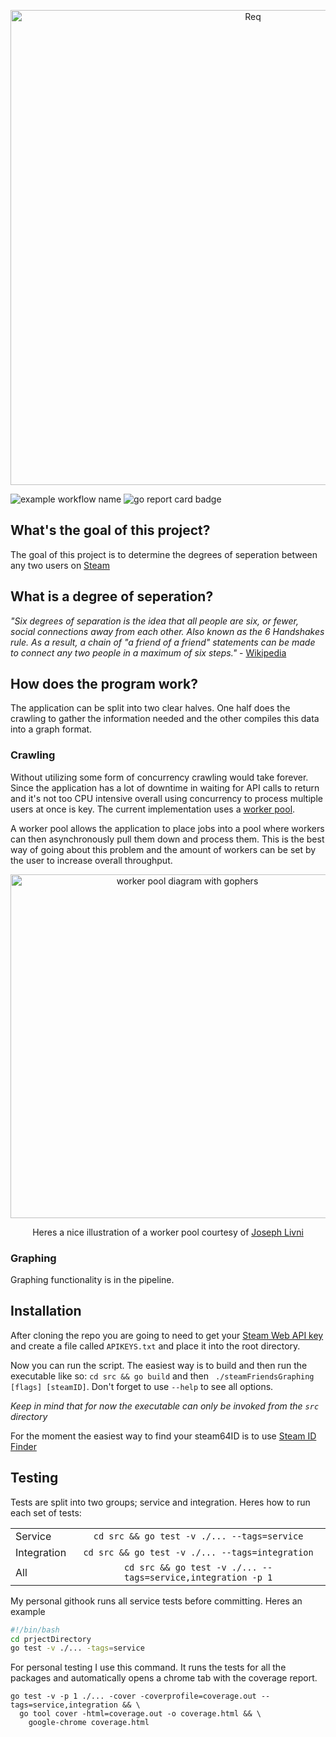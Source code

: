 
<p align="center">
  <a href="https://github.com/IamCathal/Req">
    <img
      alt="Req"
      src="https://i.imgur.com/OBMzTA1.png"
      width="760"
    />
  </a>
</p>

![example workflow name](https://github.com/IamCathal/steamFriendsGraphing/workflows/Go/badge.svg) ![go report card badge](https://goreportcard.com/badge/github.com/iamcathal/steamfriendsgraphing)

## What's the goal of this project? 
The goal of this project is to determine the degrees of seperation between any two users on [Steam](https://store.steampowered.com/)

## What is a degree of seperation?
*"Six degrees of separation is the idea that all people are six, or fewer, social connections away from each other. Also known as the 6 Handshakes rule. As a result, a chain of "a friend of a friend" statements can be made to connect any two people in a maximum of six steps."* - [Wikipedia](https://en.wikipedia.org/wiki/Six_degrees_of_separation)

## How does the program work?

The application can be split into two clear halves. One half does the crawling to gather the information needed and the other compiles this data into a graph format.

### Crawling
Without utilizing some form of concurrency crawling would take forever. Since the application has a lot of downtime in waiting for API calls to return and it's not too CPU intensive overall using concurrency to process multiple users at once is key. The current implementation uses a [worker pool](https://gobyexample.com/worker-pools). 

A worker pool allows the application to place jobs into a pool where workers can then asynchronously pull them down and process them. This is the best way of going about this problem and the amount of workers can be set by the user to increase overall throughput.


<p align="center">
    <img
      alt="worker pool diagram with gophers"
      src="https://miro.medium.com/max/800/1*ugshDOhXfC287WWhG4IfSA.jpeg"
      width="550"
    />
  </a>
</p>

<p align="center">
 Heres a nice illustration of a worker pool courtesy of <a href="https://medium.com/@j.d.livni">Joseph Livni</a>
</p>


### Graphing
Graphing functionality is in the pipeline.

## Installation
After cloning the repo you are going to need to get your [Steam Web API key](https://partner.steamgames.com/doc/webapi_overview/auth) and create a file called `APIKEYS.txt` and place it into the root directory.


Now you can run the script. The easiest way is to build and then run the executable like so:
``cd src && go build`` and then `` ./steamFriendsGraphing [flags] [steamID]``. Don't forget to use `--help` to see all options.

*Keep in mind that for now the executable can only be invoked from the `src` directory*

For the moment the easiest way to find your steam64ID is to use [Steam ID Finder](https://steamidfinder.com/)

## Testing

Tests are split into two groups; service and integration. Heres how to run each set of tests:

|             |                                                         |
| ----------- |:-------------------------------------------------------:| 
| Service     | `cd src && go test -v ./... --tags=service`             |
| Integration | `cd src && go test -v ./... --tags=integration`         |
| All         | `cd src && go test -v ./... --tags=service,integration -p 1` |

My personal githook runs all service tests before committing. Heres an example
```bash
#!/bin/bash
cd prjectDirectory
go test -v ./... -tags=service 
```

For personal testing I use this command. It runs the tests for all the packages and automatically opens a chrome tab with the coverage report.
```
go test -v -p 1 ./... -cover -coverprofile=coverage.out --tags=service,integration && \ 
  go tool cover -html=coverage.out -o coverage.html && \
    google-chrome coverage.html
```

